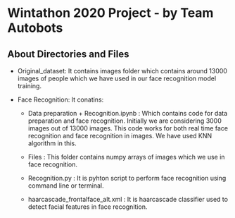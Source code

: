 # Wintathon 2020 Project -  by Team Autobots

## About Directories and Files
- Original_dataset:
It contains images folder which contains around 13000 images of people which we have used in our face recognition model training.

- Face Recognition:
It conatins:
  - Data preparation + Recognition.ipynb : Which contains code  for data preparation and face recognition. Initially we are considering 3000 images out of 13000 images. This code works for both real time face recognition and face recognition in images. We have used KNN algorithm in this.
  
  - Files : This folder contains numpy arrays of images which we use in face recognition.
 
  - Recognition.py : It is pyhton script to perform face recognition using command line or terminal.
  
  - haarcascade_frontalface_alt.xml : It is haarcascade classifier used to detect facial features in face recognition.


